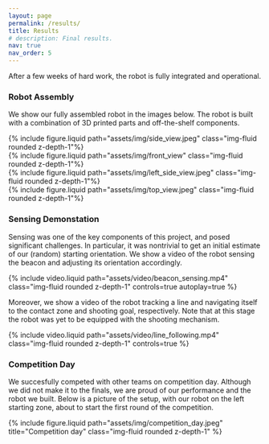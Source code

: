 ```yaml
---
layout: page
permalink: /results/
title: Results
# description: Final results.
nav: true
nav_order: 5
---
```


After a few weeks of hard work, the robot is fully integrated and operational.

### Robot Assembly
We show our fully assembled robot in the images below.
The robot is built with a combination of 3D printed parts and off-the-shelf components.

<div class="row mt-3">
    <div class="col-sm mt-3 mt-md-0">
        {% include figure.liquid path="assets/img/side_view.jpeg" class="img-fluid rounded z-depth-1"%}
    </div>
    <div class="col-sm mt-3 mt-md-0">
        {% include figure.liquid path="assets/img/front_view" class="img-fluid rounded z-depth-1"%}
    </div>
    <div class="col-sm mt-3 mt-md-0">
        {% include figure.liquid path="assets/img/left_side_view.jpeg" class="img-fluid rounded z-depth-1"%}
    </div>
    <div class="col-sm mt-3 mt-md-0">
        {% include figure.liquid path="assets/img/top_view.jpeg" class="img-fluid rounded z-depth-1"%}
    </div>
</div>

### Sensing Demonstation
Sensing was one of the key components of this project, and posed significant challenges.
In particular, it was nontrivial to get an initial estimate of our (random) starting orientation.
We show a video of the robot sensing the beacon and adjusting its orientation accordingly.

<div class="row mt-3 justify-content-sm-center">
    <div class="col-md-6 mt-3 mt-md-0">
        {% include video.liquid path="assets/video/beacon_sensing.mp4" class="img-fluid rounded z-depth-1" controls=true autoplay=true %}
    </div>
</div>

Moreover, we show a video of the robot tracking a line and navigating itself to the contact zone and shooting goal, respectively.
Note that at this stage the robot was yet to be equipped with the shooting mechanism.

<div class="row mt-3 justify-content-sm-center">
    <div class="col-md-3 mt-3 mt-md-0">
        {% include video.liquid path="assets/video/line_following.mp4" class="img-fluid rounded z-depth-1" controls=true %}
    </div>
</div>

### Competition Day
We succesfully competed with other teams on competition day.
Although we did not make it to the finals, we are proud of our performance and the robot we built.
Below is a picture of the setup, with our robot on the left starting zone, about to start the first round of the competition.

<div class="row justify-content-sm-center">
  <div class="col-sm-8 mt-3 mt-md-0">
    {% include figure.liquid path="assets/img/competition_day.jpeg" title="Competition day" class="img-fluid rounded z-depth-1" %}
  </div>
</div>
